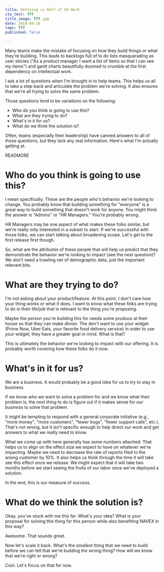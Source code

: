 ```yaml
---
title: Defining is Half of UX Work
cta_text: ???
title_image: ???.jpg
date: 2019-04-16
tags: ???
published: false

---
```


Many teams make the mistake of focusing on how they build things or what
they're building. This leads to backlogs full of to do lists masquarading as
user stories ("As a product manager I want a list of items so that I can see my
items") and gantt charts beautifully doomed to crumble at the first dependency
on intellectual work. 

I ask a lot of questions when I'm brought in to help teams. This helps us all
to take a step back and articulate the problem we're solving. It also ensures
that we're all trying to solve the same problem.

Those questions tend to be variations on the following:

* Who do you think is going to use this?
* What are they trying to do?
* What's in it for us?
* What do we think the solution is?

Often, teams (especially their leadership) have canned answers to all of those
questions, but they lack any real information. Here's what I'm actually getting
at.

READMORE

# Who do you think is going to use this?

I mean specifically. These are the people who's behavior we're looking to
change. You probably know that building something for "everyone" is a great way
to build something that doesn't work for anyone. You might think the answer is
"Admins" or "HR Managers." You're probably wrong.

HR Managers may be one aspect of what makes these folks similar, but we're
really only interested in a subset to start. If we're successful with those
folks, we can start talking about broadening scope. Let's get to the first
release first though.

So, what are the attributes of these people that will help us predict that they
demonstrate the behavior we're looking to impact (see the next question)? We
don't need a trawling net of demographic data, just the important relevant
bits.

# What are they trying to do?

I'm not asking about your product/feature. At this point, I don't care how your
thing works or what it does. I want to know what these folks are trying to do
in their life/job that is relevant to the thing you're proposing.

Maybe the person you're building this for needs some produce at their house so
that they can make dinner. The don't want to use your widget (Prime Now, Uber
Eats, your favorite food delivery service) in order to use your widget; they
have a greater goal in mind. What is that?

This is ultimately the behavior we're looking to impact with our offering. It
is probably worth covering how these folks do it now.

# What's in it for us?

We are a business. It would probably be a good idea for us to try to stay in
business.

If we know who we want to solve a problem for and we know what their problem
is, the next thing to do is figure out if it makes sense for _our business_ to
solve that problem.

It might be tempting to respond with a general corporate initiative (e.g.,
"more money", "more customers", "fewer bugs", "fewer support calls", etc.).
That's not wrong, but it isn't specific enough to help direct our work and get
answers to what we really need to know.

What we come up with here generally has some numbers attached. That helps us to
align on the effect size we expect to have on whatever we're impacting. Maybe
we need to decrease the rate of reports filed to the wrong customer by 10%. It
also helps us think through the time it will take see this effect once we
release. We might expect that it will take two months before we start seeing
the fruits of our labor once we've deployed a solution.

In the end, this is our measure of success.

# What do we think the solution is?

Okay, you've stuck with me this far. What's your idea? What is your proposal
for solving this thing for this person while also benefiting NAVEX in this way?

Awesome. That sounds great.

Now let's scale it back. What's the smallest thing that we need to build before
we can tell that we're building the wrong thing? How will we know that we're
right or wrong?

Cool. Let's focus on that for now.
